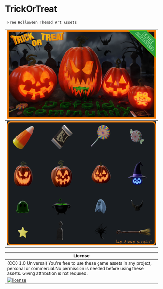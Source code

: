 # **TrickOrTreat** 
     Free Holloween Themed Art Assets

|   ![TrickOrTreat](/img/trickortreat-hero.jpg)  |
|--------------------------------------------|
|   ![preview](/img/assets_preview.png)  |

|       License      |
| ------------------ |
|  (CC0 1.0 Universal) You're free to use these game assets in any project, personal or commercial.No permission is needed  before using these assets. Giving attribution is not required. |
| [![license](http://i.creativecommons.org/p/zero/1.0/88x31.png)](http://creativecommons.org/publicdomain/zero/1.0/) |
